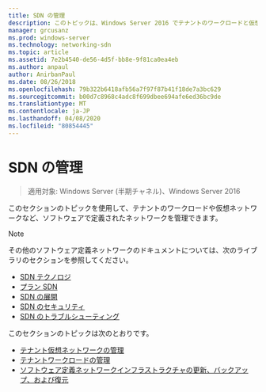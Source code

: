 ```yaml
---
title: SDN の管理
description: このトピックは、Windows Server 2016 でテナントのワークロードと仮想ネットワークを管理する方法について、ソフトウェアで定義されたネットワークガイドに含まれています。
manager: grcusanz
ms.prod: windows-server
ms.technology: networking-sdn
ms.topic: article
ms.assetid: 7e2b4540-de56-4d5f-bb8e-9f81ca0ea4eb
ms.author: anpaul
author: AnirbanPaul
ms.date: 08/26/2018
ms.openlocfilehash: 79b322b6418afb56a7f97f87b41f18de7a3bc629
ms.sourcegitcommit: b00d7c8968c4adc8f699dbee694afe6ed36bc9de
ms.translationtype: MT
ms.contentlocale: ja-JP
ms.lasthandoff: 04/08/2020
ms.locfileid: "80854445"
---
```

# <a name="manage-sdn"></a>SDN の管理

>適用対象: Windows Server (半期チャネル)、Windows Server 2016

このセクションのトピックを使用して、テナントのワークロードや仮想ネットワークなど、ソフトウェアで定義されたネットワークを管理できます。  
  
>[!NOTE]  
>その他のソフトウェア定義ネットワークのドキュメントについては、次のライブラリのセクションを参照してください。  
>- [SDN テクノロジ](../technologies/Software-Defined-Networking-Technologies.md)  
>- [プラン SDN](../plan/plan-a-software-defined-network-infrastructure.md)  
>- [SDN の展開](../deploy/Deploy-Software-Defined-Networking.md)
>- [SDN のセキュリティ](../security/sdn-security-top.md)
>- [SDN のトラブルシューティング](../troubleshoot/Troubleshoot-Software-Defined-Networking.md)  

このセクションのトピックは次のとおりです。  
  
- [テナント仮想ネットワークの管理](Manage-Tenant-Virtual-Networks.md)
- [テナントワークロードの管理](Manage-Tenant-Workloads.md)
- [ソフトウェア定義ネットワークインフラストラクチャの更新、バックアップ、および復元](Update-Backup-Restore.md)

